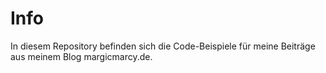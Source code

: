 # Info
In diesem Repository befinden sich die Code-Beispiele für meine Beiträge aus meinem Blog margicmarcy.de.

